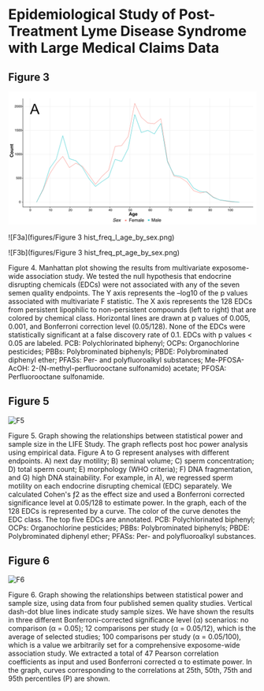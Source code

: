 # Epidemiological Study of Post-Treatment Lyme Disease Syndrome with Large Medical Claims Data

<!--
*Submitted for peer review, Fall 2017*
-->

<!--
## Authors
- Ming Kei (Jake) Chung
  - github: [\@jakemkc](http://github.com/jakemkc)
  - twitter: [\@jakekei](http://twitter.com/jakekei)
  - email: jake_chung[at]hms[dot]harvard[dot]edu
- Germaine M. Buck Louis
  - email: glouis[at]gmu[dot]edu
- Kurunthachalam Kannan
  - email: kurunthachalam[dot]kannan[at]health[dot]ny[dot]gov
- Chirag J. Patel
  - github: [\@chiragjp](http://github.com/chiragjp)
  - web: [www.chiragjpgroup.org](http://www.chiragjpgroup.org)
--> 


## Figure 3

 ![F3a](figures/Figure_3_hist_freq_l_age_by_sex.png)

 ![F3a](figures/Figure 3 hist_freq_l_age_by_sex.png)

 ![F3b](figures/Figure 3 hist_freq_pt_age_by_sex.png)

Figure 4. Manhattan plot showing the results from multivariate exposome-wide association study. We tested the null hypothesis that endocrine disrupting chemicals (EDCs) were not associated with any of the seven semen quality endpoints. The Y axis represents the –log10 of the p values associated with multivariate F statistic. The X axis represents the 128 EDCs from persistent lipophilic to non-persistent compounds (left to right) that are colored by chemical class. Horizontal lines are drawn at p values of 0.005, 0.001, and Bonferroni correction level (0.05/128). None of the EDCs were statistically significant at a false discovery rate of 0.1. EDCs with p values < 0.05 are labeled. PCB: Polychlorinated biphenyl; OCPs: Organochlorine pesticides; PBBs: Polybrominated biphenyls; PBDE: Polybrominated diphenyl ether; PFASs: Per- and polyfluoroalkyl substances; Me-PFOSA-AcOH: 2-(N-methyl-perfluorooctane sulfonamido) acetate; PFOSA: Perfluorooctane sulfonamide.


## Figure 5
 ![F5](figures/fig_5.png)

Figure 5. Graph showing the relationships between statistical power and sample size in the LIFE Study. The graph reflects post hoc power analysis using empirical data. Figure A to G represent analyses with different endpoints. A) next day motility; B) seminal volume; C) sperm concentration; D) total sperm count; E) morphology (WHO criteria); F) DNA fragmentation, and G) high DNA stainability. For example, in A), we regressed sperm motility on each endocrine disrupting chemical (EDC) separately. We calculated Cohen's ƒ2 as the effect size and used a Bonferroni corrected significance level at 0.05/128 to estimate power. In the graph, each of the 128 EDCs is represented by a curve. The color of the curve denotes the EDC class. The top five EDCs are annotated. PCB: Polychlorinated biphenyl; OCPs: Organochlorine pesticides; PBBs: Polybrominated biphenyls; PBDE: Polybrominated diphenyl ether; PFASs: Per- and polyfluoroalkyl substances.


## Figure 6
 ![F6](figures/fig_6.png)

Figure 6. Graph showing the relationships between statistical power and sample size, using data from four published semen quality studies. Vertical dash-dot blue lines indicate study sample sizes. We have shown the results in three different Bonferroni-corrected significance level (α) scenarios: no comparison (α = 0.05); 12 comparisons per study (α = 0.05/12), which is the average of selected studies; 100 comparisons per study (α = 0.05/100), which is a value we arbitrarily set for a comprehensive exposome-wide association study. We extracted a total of 47 Pearson correlation coefficients as input and used Bonferroni corrected α to estimate power. In the graph, curves corresponding to the correlations at 25th, 50th, 75th and 95th percentiles (P) are shown.
 




 
 
 
